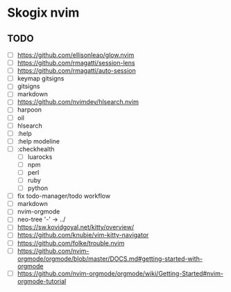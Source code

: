 # Skogix nvim

<!-- TODO: -->
## TODO
- [ ] https://github.com/ellisonleao/glow.nvim
- [ ] https://github.com/rmagatti/session-lens
- [ ] https://github.com/rmagatti/auto-session
- [ ] keymap gitsigns
- [ ] gitsigns
- [ ] markdown
- [ ] https://github.com/nvimdev/hlsearch.nvim 
- [ ] harpoon
- [ ] oil
- [ ] hlsearch
- [ ] :help
- [ ] :help modeline
- [ ] :checkhealth
  - [ ] luarocks
  - [ ] npm
  - [ ] perl
  - [ ] ruby
  - [ ] python
- [ ] fix todo-manager/todo workflow
- [ ] markdown
- [ ] nvim-orgmode
- [ ] neo-tree '-' -> ../
- [ ] https://sw.kovidgoyal.net/kitty/overview/
- [ ] https://github.com/knubie/vim-kitty-navigator
- [ ] https://github.com/folke/trouble.nvim
- [ ] https://github.com/nvim-orgmode/orgmode/blob/master/DOCS.md#getting-started-with-orgmode
- [ ] https://github.com/nvim-orgmode/orgmode/wiki/Getting-Started#nvim-orgmode-tutorial
